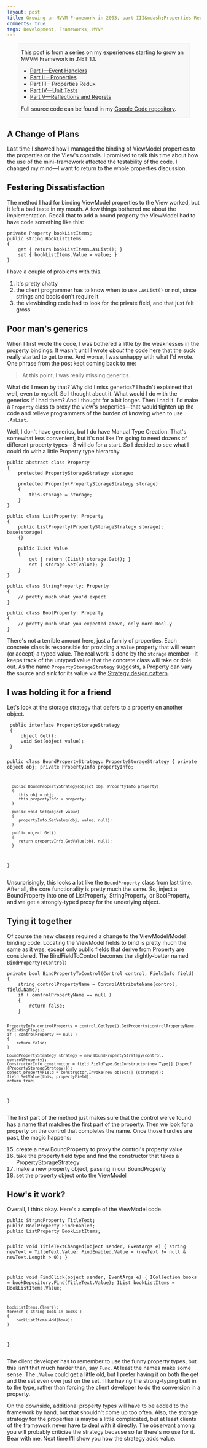 ```yaml
---
layout: post
title: Growing an MVVM Framework in 2003, part III&mdash;Properties Redux
comments: true
tags: Development, Frameworks, MVVM
---
```

<div style="padding-left:.5em;padding-right:.5em;margin-left:2em;margin-right:2em;border:1px solid #EEE;background-color:#F8F8F8;">
<p>This post is from a series on my experiences starting to grow an MVVM Framework in .NET 1.1.</p>

* <a href="{filename}../2010\/10-29-growing-an-mvvm-framework-in-2003-part-i-event-handlers.md">Part I&mdash;Event Handlers</a>
* <a href="{filename}../2010\/11-10-growing-an-mvvm-framework-in-2003-part-ii-properties.md">Part II &#8211; Properties</a>
* Part III  &#8211; Properties Redux
* <a href="{filename}../2010\/11-30-growing-an-mvvm-framework-in-2003-part-iv-unit-tests.md">Part IV&mdash;Unit Tests</a>
* <a href="{filename}../2011\/02-15-growing-an-mvvm-framework-in-2003-part-v-reflections-and-regrets.md">Part V&mdash;Reflections and Regrets</a>

<p>Full source code can be found in my <a href="http://code.google.com/p/blairconrad/source/browse/#svn/trunk/BlogExamples/2010-11-mvvm-.net1.1/BookFinder">Google Code repository</a>.</p>
</div>

<h2>A Change of Plans</h2>
Last time I showed how I managed the binding of ViewModel properties to the properties on the View's controls.  I promised to talk this time about how the use of the mini-framework affected the testability of the code. I changed my mind&mdash;I want to return to the whole properties discussion.

<h2>Festering Dissatisfaction</h2>
The method I had for binding ViewModel properties to the View worked, but it left a bad taste in my mouth. A few things bothered me about the implementation. Recall that to add a bound property the ViewModel had to have code something like this:
<pre><code class="csharp">private Property bookListItems;
public string BookListItems
{
    get { return bookListItems.AsList(); }
    set { bookListItems.Value = value; }
}</code></pre>
I have a couple of problems with this.

<ol>
<li>it's pretty chatty</li>
<li>the client programmer has to know when to use <code>.AsList()</code> or not, since strings and bools don't require it</li>
<li>the viewbinding code had to look for the private field, and that just felt gross</li>
</ol>

<h2>Poor man's generics</h2>
When I first wrote the code, I was bothered a little by the weaknesses in the property bindings. It wasn't until I wrote <i>about</i> the code here that the suck really started to get to me. And worse, I was unhappy with what I'd wrote. One phrase from the post kept coming back to me:

>At this point, I was really missing generics.

What did I mean by that? Why did I miss generics? I hadn't explained that well, even to myself. So I thought about it. What would I do with the generics if I had them? And I thought for a bit longer. Then I had it. I'd make a <code>Property</code> class to proxy the view's properties&mdash;that would tighten up the code and relieve programmers of the burden of knowing when to use `.AsList`.

Well, I don't have generics, but I do have Manual Type Creation. That's somewhat less convenient, but it's not like I'm going to need dozens of different property types&mdash;3 will do for a start.  So I decided to see what I could do with a little Property type hierarchy.

<pre><code class="csharp">public abstract class Property
{
    protected PropertyStorageStrategy storage;

    protected Property(PropertyStorageStrategy storage)
    {
        this.storage = storage;
    }
}

public class ListProperty: Property
{
    public ListProperty(PropertyStorageStrategy storage): base(storage)
    {}

    public IList Value
    {
        get { return (IList) storage.Get(); }
        set { storage.Set(value); }
    }
}

public class StringProperty: Property
{
    // pretty much what you'd expect
}

public class BoolProperty: Property
{
    // pretty much what you expected above, only more Bool-y
}</code></pre>

There's not a terrible amount here, just a family of properties. Each concrete class is responsible for providing a <code>Value</code> property that will return (or accept) a typed value. The real work is done by the <code>storage</code> member&mdash;it keeps track of the untyped value that the concrete class will take or dole out. As the name <code>PropertyStorageStrategy</code> suggests, a Property can vary the source and sink for its value via the  <a href="http://en.wikipedia.org/wiki/Strategy_pattern">Strategy design pattern</a>. 

<h2>I was holding it for a friend</h2>
Let's look at the storage strategy that defers to a property on another object.
<pre><code class="csharp"> public interface PropertyStorageStrategy
 {
     object Get();
     void Set(object value);
 }

public class BoundPropertyStrategy: PropertyStorageStrategy 
{
      private object obj;
      private PropertyInfo propertyInfo;

      public BoundPropertyStrategy(object obj, PropertyInfo property)
      {
         this.obj = obj;
         this.propertyInfo = property;
      }

      public void Set(object value)
      {
         propertyInfo.SetValue(obj, value, null);
      }

      public object Get()
      {
         return propertyInfo.GetValue(obj, null); 
      }
}</code></pre>

Unsurprisingly, this looks a lot like the <code>BoundProperty</code> class from last time. After all, the core functionality is pretty much the same. So, inject a BoundProperty into one of ListProperty, StringProperty, or BoolProperty, and we get a strongly-typed proxy for the underlying object.

<h2>Tying it together</h2>
Of course the new classes required a change to the ViewModel/Model binding code. Locating the ViewModel fields to bind is pretty much the same as it was, except only public fields that derive from Property are considered. The BindFieldToControl becomes the slightly-better named <code>BindPropertyToControl</code>:
<pre><code class="csharp linenos=table">private bool BindPropertyToControl(Control control, FieldInfo field)
{
    string controlPropertyName = ControlAttributeName(control, field.Name);
    if ( controlPropertyName == null )
    {
        return false;
    }

    PropertyInfo controlProperty = control.GetType().GetProperty(controlPropertyName, myBindingFlags);
    if ( controlProperty == null )
    {
        return false;
    }
     
    BoundPropertyStrategy strategy = new BoundPropertyStrategy(control, controlProperty);
    ConstructorInfo constructor = field.FieldType.GetConstructor(new Type[] {typeof (PropertyStorageStrategy)});
    object propertyField = constructor.Invoke(new object[] {strategy});
    field.SetValue(this, propertyField);
    return true;
}</code></pre>

The first part of the method just makes sure that the control we've found has a name that matches the first part of the property. Then we look for a property on the control that completes the name. Once those hurdles are past, the magic happens:

<ol start="15">
  <li>create a new BoundProperty to proxy the control's property value</li>
  <li>take the property field type and find the constructor that takes a PropertyStorageStrategy</li>
  <li>make a new property object, passing in our BoundProperty</li>
  <li>set the property object onto the ViewModel</li>
</ol>

<h2>How's it work?</h2>
Overall, I think okay. Here's a sample of the ViewModel code.
<pre><code class="csharp">public StringProperty TitleText;
public BoolProperty FindEnabled;
public ListProperty BookListItems;

public void TitleTextChanged(object sender, EventArgs e)
{
    string newText = TitleText.Value;
    FindEnabled.Value = (newText != null &amp; newText.Length &gt; 0);
}

public void FindClick(object sender, EventArgs e)
{
    ICollection books = bookDepository.Find(TitleText.Value);
    IList bookListItems = BookListItems.Value;

    bookListItems.Clear();
    foreach ( string book in books )
    {
        bookListItems.Add(book);
    }
}</code></pre>

The client developer has to remember to use the funny property types,
but this isn't that much harder than, say `Func`. At least the names
make some sense.  The `.Value` could get a little old, but I prefer
having it on both the get and the set even over just on the set. I
like having the strong-typing built in to the type, rather than
forcing the client developer to do the conversion in a property.

On the downside, additional property types will have to be added to
the framework by hand, but that shouldn't come up too often. Also, the
storage strategy for the properties is maybe a little complicated, but
at least clients of the framework never have to deal with it
directly. The observant among you will probably criticize the strategy
because so far there's no use for it. Bear with me. Next time I'll
show you how the strategy adds value.


